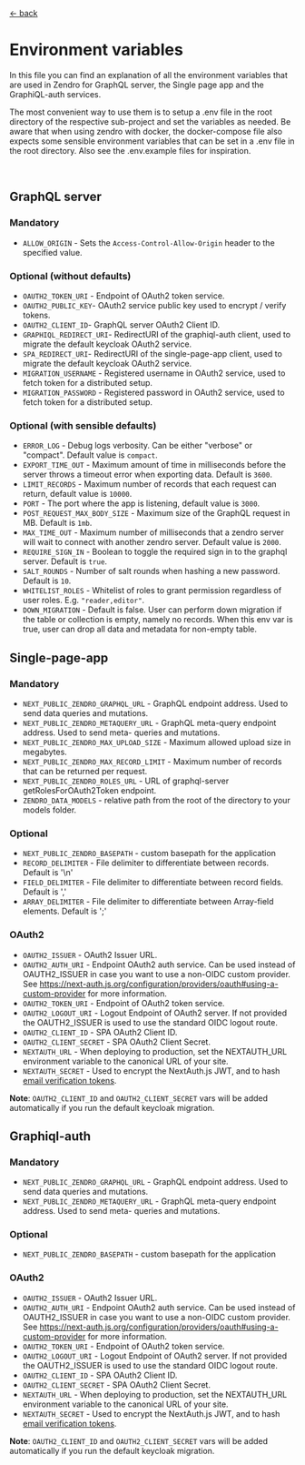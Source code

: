 [ &larr; back](setup_root.md)
<br/>
# Environment variables

In this file you can find an explanation of all the environment variables that are used in Zendro for GraphQL server, the Single page app and the GraphiQL-auth services.

The most convenient way to use them is to setup a .env file in the root directory of the respective sub-project and set the variables as needed. Be aware that when using zendro with docker, the docker-compose file also expects some sensible environment variables that can be set in a .env file in the root directory. Also see the .env.example files for inspiration.

 <br/>

## GraphQL server

### Mandatory
* `ALLOW_ORIGIN` - Sets the `Access-Control-Allow-Origin` header to the specified value.

### Optional (without defaults)
* `OAUTH2_TOKEN_URI` - Endpoint of OAuth2 token service.
* `OAUTH2_PUBLIC_KEY`- OAuth2 service public key used to encrypt / verify tokens.
* `OAUTH2_CLIENT_ID`- GraphQL server OAuth2 Client ID.
* `GRAPHIQL_REDIRECT_URI`- RedirectURI of the graphiql-auth client, used to migrate the default keycloak OAuth2 service.
* `SPA_REDIRECT_URI`- RedirectURI of the single-page-app client, used to migrate the default keycloak OAuth2 service.
* `MIGRATION_USERNAME` - Registered username in OAuth2 service, used to fetch token for a distributed setup.
* `MIGRATION_PASSWORD` - Registered password in OAuth2 service, used to fetch token for a distributed setup.

### Optional (with sensible defaults)
* `ERROR_LOG` - Debug logs verbosity. Can be either "verbose" or "compact". Default value is `compact`.
* `EXPORT_TIME_OUT` - Maximum amount of time in milliseconds before the server throws a timeout error when exporting data. Default is `3600`.
* `LIMIT_RECORDS` - Maximum number of records that each request can return, default value is `10000`.
* `PORT` - The port where the app is listening, default value is `3000`.
* `POST_REQUEST_MAX_BODY_SIZE` - Maximum size of the GraphQL request in MB. Default is `1mb`.
* `MAX_TIME_OUT` - Maximum number of milliseconds that a zendro server will wait to connect with another zendro server. Default value is `2000`.
* `REQUIRE_SIGN_IN` - Boolean to toggle the required sign in to the graphql server. Default is `true`.
* `SALT_ROUNDS` - Number of salt rounds when hashing a new password. Default is `10`.
* `WHITELIST_ROLES` - Whitelist of roles to grant permission regardless of user roles. E.g. `"reader,editor"`.
* `DOWN_MIGRATION` - Default is false. User can perform down migration if the table or collection is empty, namely no records. When this env var is true, user can drop all data and metadata for non-empty table. 

## Single-page-app
### Mandatory
* `NEXT_PUBLIC_ZENDRO_GRAPHQL_URL` - GraphQL endpoint address. Used to send data queries and mutations.
* `NEXT_PUBLIC_ZENDRO_METAQUERY_URL` - GraphQL meta-query endpoint address. Used to send meta- queries and mutations.
* `NEXT_PUBLIC_ZENDRO_MAX_UPLOAD_SIZE` - Maximum allowed upload size in megabytes.
* `NEXT_PUBLIC_ZENDRO_MAX_RECORD_LIMIT` - Maximum number of records that can be returned per request.
* `NEXT_PUBLIC_ZENDRO_ROLES_URL` - URL of graphql-server getRolesForOAuth2Token endpoint.
* `ZENDRO_DATA_MODELS` - relative path from the root of the directory to your models folder.

### Optional
* `NEXT_PUBLIC_ZENDRO_BASEPATH` - custom basepath for the application
* `RECORD_DELIMITER` - File delimiter to differentiate between records. Default is '\n'
* `FIELD_DELIMITER` - File delimiter to differentiate between record fields. Default is ','
* `ARRAY_DELIMITER` - File delimiter to differentiate between Array-field elements. Default is ';'

### OAuth2
* `OAUTH2_ISSUER` - OAuth2 Issuer URL.
* `OAUTH2_AUTH_URI` - Endpoint OAuth2 auth service. Can be used instead of OAUTH2_ISSUER in case you want to use a non-OIDC custom provider. See https://next-auth.js.org/configuration/providers/oauth#using-a-custom-provider for more information.
* `OAUTH2_TOKEN_URI` - Endpoint of OAuth2 token service.
* `OAUTH2_LOGOUT_URI` - Logout Endpoint of OAuth2 server. If not provided the OAUTH2_ISSUER is used to use the standard OIDC logout route.
* `OAUTH2_CLIENT_ID` - SPA OAuth2 Client ID.
* `OAUTH2_CLIENT_SECRET` - SPA OAuth2 Client Secret.
* `NEXTAUTH_URL` - When deploying to production, set the NEXTAUTH_URL environment variable to the canonical URL of your site.
* `NEXTAUTH_SECRET` - Used to encrypt the NextAuth.js JWT, and to hash [email verification tokens](https://next-auth.js.org/adapters/models#verification-token).

**Note**: `OAUTH2_CLIENT_ID` and `OAUTH2_CLIENT_SECRET` vars will be added automatically if you run the default keycloak migration.

## Graphiql-auth
### Mandatory
* `NEXT_PUBLIC_ZENDRO_GRAPHQL_URL` - GraphQL endpoint address. Used to send data queries and mutations.
* `NEXT_PUBLIC_ZENDRO_METAQUERY_URL` - GraphQL meta-query endpoint address. Used to send meta- queries and mutations.

### Optional
* `NEXT_PUBLIC_ZENDRO_BASEPATH` - custom basepath for the application

### OAuth2
* `OAUTH2_ISSUER` - OAuth2 Issuer URL.
* `OAUTH2_AUTH_URI` - Endpoint OAuth2 auth service. Can be used instead of OAUTH2_ISSUER in case you want to use a non-OIDC custom provider. See https://next-auth.js.org/configuration/providers/oauth#using-a-custom-provider for more information.
* `OAUTH2_TOKEN_URI` - Endpoint of OAuth2 token service.
* `OAUTH2_LOGOUT_URI` - Logout Endpoint of OAuth2 server. If not provided the OAUTH2_ISSUER is used to use the standard OIDC logout route.
* `OAUTH2_CLIENT_ID` - SPA OAuth2 Client ID.
* `OAUTH2_CLIENT_SECRET` - SPA OAuth2 Client Secret.
* `NEXTAUTH_URL` - When deploying to production, set the NEXTAUTH_URL environment variable to the canonical URL of your site.
* `NEXTAUTH_SECRET` - Used to encrypt the NextAuth.js JWT, and to hash [email verification tokens](https://next-auth.js.org/adapters/models#verification-token).

**Note**: `OAUTH2_CLIENT_ID` and `OAUTH2_CLIENT_SECRET` vars will be added automatically if you run the default keycloak migration.